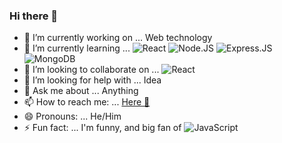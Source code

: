 ### Hi there 👋

- 🔭 I’m currently working on ... Web technology 
- 🌱 I’m currently learning ... 
![React](https://img.shields.io/badge/-React-3b2e5a?style=plastic&logo=react)
![Node.JS](https://img.shields.io/badge/-Node.JS-black?style=plastic&logo=Node.js) 
![Express.JS](https://img.shields.io/badge/-Express.JS-c7b198?style=plastic&logo=Express.JS)
![MongoDB](https://img.shields.io/badge/-MongoDB-black?style=plastic&logo=mongodb)
- 👯 I’m looking to collaborate on ... 
![React](https://img.shields.io/badge/-React-3b2e5a?style=plastic&logo=react)
- 🤔 I’m looking for help with ... Idea
- 💬 Ask me about ... Anything
- 📫 How to reach me: ... [Here 🚀](https://www.developermaruf.me)
- 😄 Pronouns: ... He/Him
- ⚡ Fun fact: ... I'm funny, and big fan of ![JavaScript](https://img.shields.io/badge/-JavaScript-black?style=plastic&logo=javascript)
